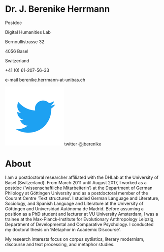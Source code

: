 # Dr. J. Berenike Herrmann

Postdoc

Digital Humanities Lab

Bernoullistrasse 32

4056 Basel

Switzerland


+41 (0) 61-207-56-33

e-mail berenike.herrmann-at-unibas.ch

<img src="images/twitter.PNG" alt="twitter" class="ri"/>twitter @jberenike

# About

I am a postdoctoral researcher affiliated with the DHLab at the University of Basel (Switzerland). 
From March 2011 until August 2017, I worked as a postdoc (‘wissenschaftliche Mitarbeiterin’) at the Department of German Philology at Göttingen University and as a postdoctoral member of the Courant Centre ‘Text structures’. 
I studied German Language and Literature, Sociology, and Spanish Language and Literature at the University of Göttingen and Universidad Autónoma de Madrid. 
Before assuming a position as a PhD student and lecturer at VU University Amsterdam, I  was a trainee at the Max-Planck-Institute for Evolutionary Anthropology Leipzig, Department of Developmental and Comparative Psychology. 
I conducted my doctoral thesis on ‘Metaphor in Academic Discourse’.

My research interests focus on corpus sytlistics, literary modernism, discourse and text processing, and metaphor studies.
